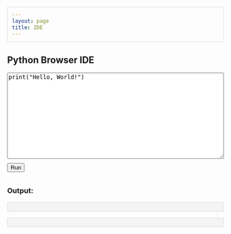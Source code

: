```yaml
---
layout: page
title: IDE
---
```


<html lang="en">
<head>
  <!-- Add this in <head> -->
  <link rel="stylesheet" href="https://cdn.jsdelivr.net/npm/codemirror@5.65.16/lib/codemirror.css">
  <script src="https://cdn.jsdelivr.net/npm/codemirror@5.65.16/lib/codemirror.js"></script>
  <script src="https://cdn.jsdelivr.net/npm/codemirror@5.65.16/mode/python/python.js"></script>
  <script src="https://cdn.jsdelivr.net/npm/codemirror@5.65.16/addon/edit/closebrackets.js"></script>
  <script src="https://cdn.jsdelivr.net/npm/codemirror@5.65.16/addon/hint/show-hint.js"></script>
  <link rel="stylesheet" href="https://cdn.jsdelivr.net/npm/codemirror@5.65.16/addon/hint/show-hint.css">
  <script src="https://cdn.jsdelivr.net/npm/codemirror@5.65.16/addon/hint/python-hint.js"></script>

  <style>
    .CodeMirror {
      border: 1px solid #ddd;
      height: auto;
      min-height: 200px;
      font-family: monospace;
      font-size: 14px;
    }
  </style>

  <meta charset="UTF-8" />
  <meta name="viewport" content="width=device-width, initial-scale=1.0"/>
  <title>Simple Python Browser IDE</title>
  <style>
    textarea { width: 100%; height: 200px; font-family: monospace; }
    pre { background: #f4f4f4; padding: 10px; border: 1px solid #ddd; }
    .error { color: red; }
    button { margin: 10px 0; }
    #status { font-style: italic; color: #555; }
    button:disabled { opacity: 0.5; }
  </style>
  <script src="https://cdn.jsdelivr.net/pyodide/v0.23.4/full/pyodide.js"></script>
</head>
<body>
  <h2>Python Browser IDE</h2>
  <textarea id="code">print("Hello, World!")</textarea>
  <script>
    const editor = CodeMirror.fromTextArea(document.getElementById('code'), {
      mode: 'python',
      lineNumbers: true,
      indentUnit: 4,
      tabSize: 4,
      indentWithTabs: true,
      autoCloseBrackets: true,
      matchBrackets: true,
      extraKeys: {
        "Ctrl-Space": "autocomplete"
      }
    });
  </script>
  <br />
  <button id="runBtn" onclick="runCode()">Run</button>
  <span id="status"></span>
  <h3>Output:</h3>
  <pre id="output"></pre>
  <pre id="error" class="error"></pre>

  <script>
    let pyodide;

    async function loadPyodideAndRun() {
      pyodide = await loadPyodide({
        indexURL: "https://cdn.jsdelivr.net/pyodide/v0.23.4/full/"
      });
      console.log("Pyodide loaded");
      // Load external libraries
      await pyodide.loadPackage(["numpy", "matplotlib"]);
      console.log("numpy and matplotlib loaded");
    }

    loadPyodideAndRun();

    async function runCode() {
      const code = editor.getValue();  // <<==== get code from CodeMirror
      const outputEl = document.getElementById("output");
      const errorEl = document.getElementById("error");
      const runBtn = document.getElementById("runBtn");
      const statusEl = document.getElementById("status");

      outputEl.innerText = "";
      errorEl.innerText = "";
      statusEl.innerText = "Running...";
      runBtn.disabled = true;

      if (!pyodide) {
        errorEl.innerText = "Pyodide is still loading, please wait...";
        statusEl.innerText = "";
        runBtn.disabled = false;
        return;
      }

      try {
        pyodide.runPython(`
          import sys
          import io
          sys.stdout = io.StringIO()
        `);
        pyodide.runPython(code);
        const output = pyodide.runPython("sys.stdout.getvalue()");
        outputEl.innerText = output;
      } catch (err) {
        errorEl.innerText = err.message;
      }

      statusEl.innerText = "";
      runBtn.disabled = false;
    }
  </script>
</body>
</html>
